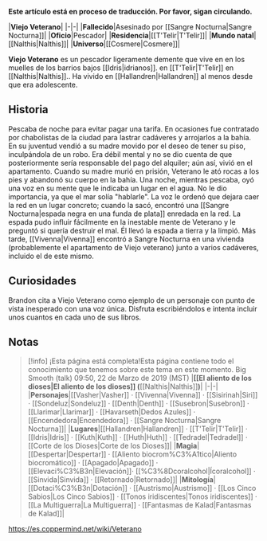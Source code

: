 **Este artículo está en proceso de traducción. Por favor, sigan circulando.**


|**Viejo Veterano**|
|-|-|
|**Fallecido**|Asesinado por [[Sangre Nocturna\|Sangre Nocturna]]|
|**Oficio**|Pescador|
|**Residencia**|[[T'Telir\|T'Telir]]|
|**Mundo natal**|[[Nalthis\|Nalthis]]|
|**Universo**|[[Cosmere\|Cosmere]]|

**Viejo Veterano** es un pescador ligeramente demente que vive en en los muelles de los barrios bajos [[Idris\|idrianos]]. en [[T'Telir\|T'Telir]] en [[Nalthis\|Nalthis]].. Ha vivido en [[Hallandren\|Hallandren]] al menos desde que era adolescente.

## Historia
Pescaba de noche para evitar pagar una tarifa. En ocasiones fue contratado por chabolistas de la ciudad para lastrar cadáveres y arrojarlos a la bahía. En su juventud vendió a su madre movido por el deseo de tener su piso, inculpándola de un robo. Era débil mental y no se dio cuenta de que posteriormente sería responsable del pago del alquiler; aún así, vivió en el apartamento. Cuando su madre murió en prisión, Veterano le ató rocas a los pies y abandonó su cuerpo en la bahía.
Una noche, mientras pescaba, oyó una voz en su mente que le indicaba un lugar en el agua. No le dio importancia, ya que el mar solía "hablarle". La voz le ordenó que dejara caer la red en un lugar concreto; cuando la sacó, encontró una [[Sangre Nocturna\|espada negra en una funda de plata]] enredada en la red. La espada pudo influir fácilmente en la inestable mente de Veterano y le preguntó si quería destruir el mal. Él llevó la espada a tierra y la limpió. Más tarde, [[Vivenna\|Vivenna]] encontró a Sangre Nocturna en una vivienda (probablemente el apartamento de Viejo veterano) junto a varios cadáveres, incluido el de este mismo.

## Curiosidades
Brandon cita a Viejo Veterano como ejemplo de un personaje con punto de vista inesperado con una voz única. Disfruta escribiéndolos e intenta incluir unos cuantos en cada uno de sus libros.
## Notas

> [!info] ¡Esta página está completa!Esta página contiene todo el conocimiento que tenemos sobre este tema en este momento.
Big Smooth (talk) 09:50, 22 de Marzo de 2019 (MST)
|**[[El aliento de los dioses\|El aliento de los dioses]] (**[[Nalthis\|Nalthis]]**)**|
|-|-|
|**Personajes**|[[Vasher\|Vasher]] · [[Vivenna\|Vivenna]] · [[Sisirinah\|Siri]] · [[Sondeluz\|Sondeluz]] · [[Denth\|Denth]] · [[Susebron\|Susebron]] · [[Llarimar\|Llarimar]] · [[Havarseth\|Dedos Azules]] · [[Encendedora\|Encendedora]] · [[Sangre Nocturna\|Sangre Nocturna]]|
|**Lugares**|[[Hallandren\|Hallandren]] · [[T'Telir\|T'Telir]] · [[Idris\|Idris]] · [[Kuth\|Kuth]] · [[Huth\|Huth]] · [[Tedradel\|Tedradel]] · [[Corte de los Dioses\|Corte de los Dioses]]|
|**Magia**|[[Despertar\|Despertar]] · [[Aliento biocrom%C3%A1tico\|Aliento biocromático]] · [[Apagado\|Apagado]] · [[Elevaci%C3%B3n\|Elevación]]· [[%C3%8Dcoralcohol\|Ícoralcohol]] · [[Sinvida\|Sinvida]] · [[Retornado\|Retornado]]|
|**Mitología**|[[Dotaci%C3%B3n\|Dotación]] · [[Austrismo\|Austrismo]] · [[Los Cinco Sabios\|Los Cinco Sabios]] · [[Tonos iridiscentes\|Tonos iridiscentes]] · [[La Multiguerra\|La Multiguerra]] · [[Fantasmas de Kalad\|Fantasmas de Kalad]]|



https://es.coppermind.net/wiki/Veterano